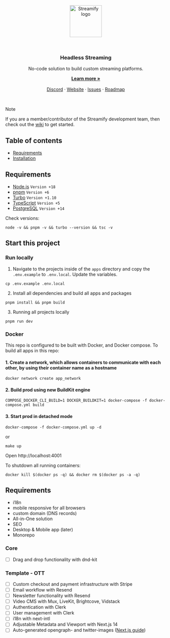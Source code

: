 <br />
<br />
<p align="center">
  <img alt="Streamify logo" src="https://d2fplzddl6myl4.cloudfront.net/logo/streamify-logo-purpur.svg" height="100">
</p>
<br />
<h3 align="center">
  Headless Streaming
</h3>
<p align="center">
  No-code solution to build custom streaming platforms.
</p>
<p align="center">
    <a href="https://streamify.com"><strong>Learn more »</strong></a>
    <br />
    <br />
    <a href="https://discord.gg/Xb7g2dFfQB">Discord</a>
    ·
    <a href="https://streamify.com">Website</a>
    ·
    <a href="https://github.com/streamify-com/streamify.com/issues">Issues</a>
    ·
    <a href="https://streamifyplus.com/roadmap">Roadmap</a>
  </p>
<br />

> [!NOTE]
> If you are a member/contributor of the Streamify development team, then check out the [wiki](https://github.com/streamify-com/streamify.com/wiki) to get started.

## Table of contents

- [Requirements](#requirements)
- [Installation](#installation)

## Requirements

- [Node.js](https://nodejs.org/en/) `Version +18`
- [pnpm](https://pnpm.io/) `Version +6`
- [Turbo](https://turbo.build/) `Version +1.10`
- [TypeScript](http://typescriptlang.org) `Version +5`
- [PostgreSQL](https://www.postgresql.org/) `Version +14`

Check versions:

```
node -v && pnpm -v && turbo --version && tsc -v
```

## Start this project

### Run locally

1. Navigate to the projects inside of the `apps` directory and copy the `.env.example` to `.env.local`. Update the variables.
```
cp .env.example .env.local
```

2. Install all dependencies and build all apps and packages
```
pnpm install && pnpm build
```

3. Running all projects locally
```
pnpm run dev
```

### Docker 

This repo is configured to be built with Docker, and Docker compose. To build all apps in this repo:

#### 1. Create a network, which allows containers to communicate with each other, by using their container name as a hostname
```
docker network create app_network
```
#### 2. Build prod using new BuildKit engine
```
COMPOSE_DOCKER_CLI_BUILD=1 DOCKER_BUILDKIT=1 docker-compose -f docker-compose.yml build
```
#### 3. Start prod in detached mode
```
docker-compose -f docker-compose.yml up -d
```
or
```
make up
```

Open http://localhost:4001

To shutdown all running containers:
```
docker kill $(docker ps -q) && docker rm $(docker ps -a -q)
```

## Requirements

- i18n
- mobile responsive for all browsers
- custom domain (DNS records)
- All-in-One solution
- SEO
- Desktop & Mobile app (later)
- Monorepo

### Core
- [ ] Drag and drop functionality with dnd-kit

### Template - OTT
- [ ] Custom checkout and payment infrastructure with Stripe
- [ ] Email workflow with Resend
- [ ] Newsletter functionality with Resend
- [ ] Video CMS with Mux, LiveKit, Brightcove, Vidstack
- [ ] Authentication with Clerk
- [ ] User management with Clerk
- [ ] i18n with next-intl
- [ ] Adjustable Metadata and Viewport with Next.js 14
- [ ] Auto-generated opengraph- and twitter-images ([Next.js guide](https://nextjs.org/docs/app/api-reference/file-conventions/metadata/opengraph-image#generate-images-using-code-js-ts-tsx))
